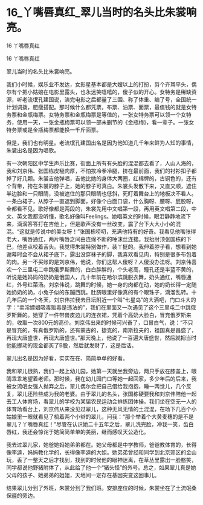 # 16_丫嘴唇真红_翠儿当时的名头比朱裳响亮。

16 丫嘴唇真红

16 丫嘴唇真红

翠儿当时的名头比朱裳响亮。

我们小时候，娱乐业不发达，女影星基本都是大嫂以上的打扮，剪个齐耳平头，偶尔有个把小姑娘在电影里露头，也永远笑嘻嘻的，傻子似的开心。女特务是稀缺资源，听老流氓孔建国说，演完电影之后都量了三围、称了体重、编了号，全国统一计划调拨，肥瘦搭配。那时候什么都凭票，布票、油票、面票，最值钱的就是女特务票和金瓶梅票。女特务票和金瓶梅票是等值的，一张女特务票可以领一个女特务，使用一天，一张金瓶梅票可以领一部未删节的《金瓶梅》，看一辈子。一张女特务票或是金瓶梅票都能换一千斤面票。

但是，我们也有明星。老流氓孔建国出名是因为他知道几千年来鲜为人知的事情，朱裳出名是因为唱歌。

有一次朝阳区中学生声乐比赛，街面上所有有头脸的混混都去看了，人山人海的，我和刘京伟、张国栋皮糙肉厚，不怕挨冷拳冷腿，挤在最前面，我们的衬衫扣子都掉了好几颗。朱裳吉他弹唱，吉他比她的身体大两圈，红棉牌的，古铜色的，还有个背带，挎在朱裳的脖子上，她的脖子可真白。朱裳头发散下来，又直又顺，遮住半边脸和一只眼睛，没被遮住的那只眼睛也低斜，死盯着舞台上的地板决不看人。一条白裙子，从脖子一直遮到脚面，好像个白面口袋，什么胸呀、腰呀、屁股呀，全都看不见。歌好像都是两段的，朱裳先用中文唱第一段，再用英文唱第二段，中文、英文我都没听懂，歌名好像叫Feelings。她唱英文的时候，眼泪静静地流下来，滴滴答答打在吉他上，但是歌声没有一丝改变，震了台下大大小小的混混。“这就是传说中的美女呀！”张国栋唠叨，充满他特有的好奇。我看见他嘴张得老大，嘴唇通红，两片嘴唇之间由连绵不断的唾沫丝连接。我抬肘顶张国栋的下巴，他差点咬着舌头。我觉得朱裳特别做作，装丫挺的。我伸着脖子看，想看到她谢幕时会不会从裙子底下，露出没穿袜子的脚，我喜欢看见肉，特别是很多布包着的肉。另一不买账的是刘京伟，他说，你们这帮人傻呀？人傻没办法呀。刘京伟喜欢一个三里屯二中跳俄罗斯舞的，白白胖胖的，个头老高，瞳孔还是半蓝不黄的，听说是她妈妈的奶奶是俄国人，几十年前在哈尔滨跳脱衣舞，奶头通红，嘴唇通红，外号红菜汤。刘京伟说，跳舞的时候，她一身的肉都在动，她的奶长得一定随她奶奶的奶，小兔子似的东蹦西跳。肚脐眼里好像真的有个眼珠子，滴溜乱转。十几年后的一个冬天，刘京伟拉我去日坛附近一个叫“七星岛”的大酒吧，门口斗大的字：“卖淫嫖娼吸毒贩毒是违法的”，我们在里面又一次遇见了这个三里屯二中跳俄罗斯舞的。她穿了一件带兽皮边儿的连衣裙，凭着个高奶大脸白，冒充俄罗斯来的，收取一次800元的高价。刘京伟出来的时候可兴奋了，口冒白气，说：“不只是冒充的，有真俄罗斯的，还有蒙古的，捷克的，南斯拉夫的，祖国真是昌盛了，再现大唐盛世，再现大唐盛世。”那天晚上，他说了一百遍大唐盛世，然后就把当时他能挪动的现金都买了B股，然后就发财了，这是后话。

翠儿出名是因为好看，实实在在、简简单单的好看。

我和翠儿很熟，我们一起上幼儿园，她第一天就坐我旁边，两只手放在膝盖上，眼睛乖乖地望着老师。那时候，我在幼儿园门口等她一起回家，多少年后的后来，我被女流氓女强人抛弃之后，翠儿偶尔会把自己借给我抱抱，睡一两觉儿，几个反复，翠儿还险些成为我的老婆。由于翠儿的名头，张国栋硬要我和刘京伟陪他一起去工人体育场，看翠儿的学校为某届农民运动会排练团体操。我们坐在空无一人的体育场看台上，刘京伟从来没见过翠儿，这种无风无情的土混混，在场下几百个小姑娘里一眼就看见了梳着两个小辫的翠儿，问我：“那个举着个大黄麦穗的是不是翠儿？丫嘴唇真红！”尽管在认识她二十五年之后，翠儿洗完脸，冲我一笑，齿白唇红，我还会惊诧于她简简单单的美丽，继而感叹天公造化。

我去过翠儿家，她爸她妈她弟弟都在。她父母都是中学教师，爸爸教体育的，长得像李逵，妈妈教化学的，长得像李逵的大姐。她弟弟曾经和同学到北京郊区的金山玩，丢了一整天之后才找到，找到的时候他的眼神迷离，在草丛里露出一脸憨笑，同学都说他野猪附体了，从此给了他一个“猪头怪”的外号。总之，如果翠儿真是她父母的孩子、她弟弟的姐姐，天地间一定存在基因突变这回事儿。

结果翠儿分到了外班，朱裳分到了我们班。安排座位的时候，朱裳坐在了土流氓桑保疆的旁边。